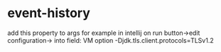 # event-history
add this property to args 
for example in intellij on run button->edit configuration-> into field: VM option
-Djdk.tls.client.protocols=TLSv1.2
